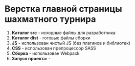 # Верстка главной страницы шахматного турнира

1) **Каталог src** - исходные файлы для разработчика
2) **Каталог dist** - готовые файлы сборки
3) **JS** - использован чистый JS (без плагинов и библиотек)
4) **CSS** - использован препроцессор SASS
5) **Сборка** - использован Webpack
7) **Запуск проекта:** - 